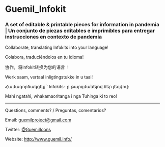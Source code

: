 # Guemil_Infokit

### A set of editable & printable pieces for information in pandemia | Un conjunto de piezas editables e imprimibles para entregar instrucciones en contexto de pandemia

Collaborate, translating Infokits into your language!

Colabora, traduciéndolos en tu idioma!

协作，将Infokit转换为您的语言！

Werk saam, vertaal inligtingstukke in u taal!

Համագործակցեք ՝ Infokits- ը թարգմանելով ձեր լեզվով:

Mahi ngatahi, whakamaoritanga i nga Tuhinga ki to reo!

- - - - - - - - - - - - - - - - - - - - - - -

Questions, comments? / Preguntas, comentarios?

Email: guemilproject@gmail.com

Twitter: [@GuemilIcons](https://twitter.com/guemilicons)

Website: http://www.guemil.info/

